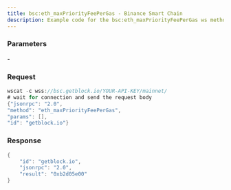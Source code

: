 ```yaml
---
title: bsc:eth_maxPriorityFeePerGas - Binance Smart Chain
description: Example code for the bsc:eth_maxPriorityFeePerGas ws method. Сomplete guide on how to use bsc:eth_maxPriorityFeePerGas ws in GetBlock.io Web3 documentation.
---
```


### Parameters


\-

### Request

``` java
wscat -c wss://bsc.getblock.io/YOUR-API-KEY/mainnet/ 
# wait for connection and send the request body 
{"jsonrpc": "2.0",
"method": "eth_maxPriorityFeePerGas",
"params": [],
"id": "getblock.io"}
```

###  Response

``` java
{
    "id": "getblock.io",
    "jsonrpc": "2.0",
    "result": "0xb2d05e00"
}
```

